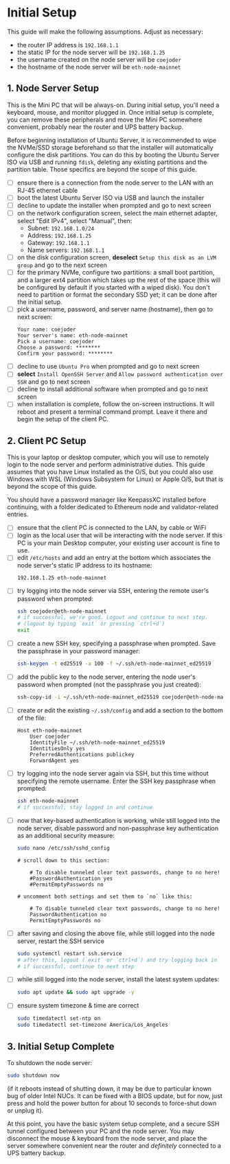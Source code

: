 # Initial Setup
This guide will make the following assumptions.  Adjust as necessary:
- the router IP address is `192.168.1.1`
- the static IP for the node server will be `192.168.1.25`
- the username created on the node server will be `coejoder`
- the hostname of the node server will be `eth-node-mainnet`

## 1. Node Server Setup
This is the Mini PC that will be always-on.  During initial setup, you'll need a keyboard, mouse, and monitor plugged in.  Once initial setup is complete, you can remove these peripherals and move the Mini PC somewhere convenient, probably near the router and UPS battery backup.

Before beginning installation of Ubuntu Server, it is recommended to wipe the NVMe/SSD storage beforehand so that the installer will automatically configure the disk partitions.  You can do this by booting the Ubuntu Server ISO via USB and running `fdisk`, deleting any existing partitions and the partition table.  Those specifics are beyond the scope of this guide.

- [ ] ensure there is a connection from the node server to the LAN with an RJ-45 ethernet cable
- [ ] boot the latest Ubuntu Server ISO via USB and launch the installer
- [ ] decline to update the installer when prompted and go to next screen
- [ ] on the network configuration screen, select the main ethernet adapter, select "Edit IPv4", select "Manual", then:
	- Subnet: `192.168.1.0/24`
	- Address: `192.168.1.25`
	- Gateway: `192.168.1.1`
	- Name servers: `192.168.1.1`
- [ ] on the disk configuration screen, **deselect**  `Setup this disk as an LVM group` and go to the next screen
- [ ] for the primary NVMe, configure two partitions: a small boot partition, and a larger ext4 partition which takes up the rest of the space (this will be configured by default if you started with a wiped disk).  You don't need to partition or format the secondary SSD yet; it can be done after the initial setup.
- [ ] pick a username, password, and server name (hostname), then go to next screen:
	```
	Your name: coejoder
	Your server's name: eth-node-mainnet
	Pick a username: coejoder
	Choose a password: ********
	Confirm your password: ********
	```
- [ ] decline to use `Ubuntu Pro` when prompted and go to next screen
- [ ] **select**  `Install OpenSSH Server` and `Allow password authentication over SSH` and go to next screen
- [ ] decline to install additional software when prompted and go to next screen
- [ ] when installation is complete, follow the on-screen instructions. It will reboot and present a terminal command prompt.  Leave it there and begin the setup of the client PC.

## 2. Client PC Setup
This is your laptop or desktop computer, which you will use to remotely login to the node server and perform administrative duties.  This guide assumes that you have Linux installed as the O/S, but you could also use Windows with WSL (Windows Subsystem for Linux) or Apple O/S, but that is beyond the scope of this guide.

You should have a password manager like KeepassXC installed before continuing, with a folder dedicated to Ethereum node and validator-related entries.

- [ ] ensure that the client PC is connected to the LAN, by cable or WiFi
- [ ] login as the local user that will be interacting with the node server.  If this PC is your main Desktop computer, your existing user account is fine to use.
- [ ] edit `/etc/hosts` and add an entry at the bottom which associates the node server's static IP address to its hostname:
	```
	192.168.1.25 eth-node-mainnet
	```
- [ ] try logging into the node server via SSH, entering the remote user's password when prompted:
	```bash
	ssh coejoder@eth-node-mainnet
	# if successful, we're good. Logout and continue to next step.
	# (logout by typing `exit` or pressing `ctrl+d`)
	exit
	```
- [ ] create a new SSH key, specifying a passphrase when prompted.  Save the passphrase in your password manager:
	```bash
	ssh-keygen -t ed25519 -a 100 -f ~/.ssh/eth-node-mainnet_ed25519
	```
- [ ] add the public key to the node server, entering the node user's password when prompted (not the passphrase you just created):
	```bash
	ssh-copy-id -i ~/.ssh/eth-node-mainnet_ed25519 coejoder@eth-node-mainnet
	```
- [ ] create or edit the existing `~/.ssh/config` and add a section to the bottom of the file:
	```text
	Host eth-node-mainnet
		User coejoder
		IdentityFile ~/.ssh/eth-node-mainnet_ed25519
		IdentitiesOnly yes
		PreferredAuthentications publickey
		ForwardAgent yes
	```
- [ ] try logging into the node server again via SSH, but this time without specifying the remote username.  Enter the SSH key passphrase when prompted:
	```bash
	ssh eth-node-mainnet
	# if successful, stay logged in and continue
	```
- [ ] now that key-based authentication is working, while still logged into the node server, disable password and non-passphrase key authentication as an additional security measure:
	```bash
	sudo nano /etc/ssh/sshd_config
	```
	```text
	# scroll down to this section:
	
		# To disable tunneled clear text passwords, change to no here!
		#PasswordAuthentication yes
		#PermitEmptyPasswords no
		
	# uncomment both settings and set them to `no` like this:

		# To disable tunneled clear text passwords, change to no here!
		PasswordAuthentication no
		PermitEmptyPasswords no
	```
- [ ] after saving and closing the above file, while still logged into the node server, restart the SSH service
	```bash
	sudo systemctl restart ssh.service
	# after this, logout (`exit` or `ctrl+d`) and try logging back in
	# if successful, continue to next step
	```
- [ ] while still logged into the node server, install the latest system updates:
	```bash
	sudo apt update && sudo apt upgrade -y
	```
- [ ] ensure system timezone & time are correct
	```bash
	sudo timedatectl set-ntp on
	sudo timedatectl set-timezone America/Los_Angeles
	```

## 3. Initial Setup Complete
To shutdown the node server:
```bash
sudo shutdown now
```
(if it reboots instead of shutting down, it may be due to particular known bug of older Intel NUCs.  It can be fixed with a BIOS update, but for now, just press and hold the power button for about 10 seconds to force-shut down or unplug it).

At this point, you have the basic system setup complete, and a secure SSH tunnel configured between your PC and the node server.  You may disconnect the mouse & keyboard from the node server, and place the server somewhere convenient near the router and *definitely* connected to a UPS battery backup.
